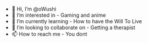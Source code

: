 - 👋 Hi, I’m @oWushi
- 👀 I’m interested in - Gaming and anime
- 🌱 I’m currently learning - How to have the Will To Live
- 💞️ I’m looking to collaborate on - Getting a therapist
- 📫 How to reach me - You dont

<!---
oWushi/oWushi is a ✨ special ✨ repository because its `README.md` (this file) appears on your GitHub profile.
You can click the Preview link to take a look at your changes.
--->
